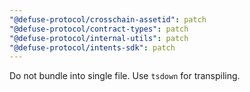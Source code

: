 ```yaml
---
"@defuse-protocol/crosschain-assetid": patch
"@defuse-protocol/contract-types": patch
"@defuse-protocol/internal-utils": patch
"@defuse-protocol/intents-sdk": patch
---
```


Do not bundle into single file. Use `tsdown` for transpiling.
